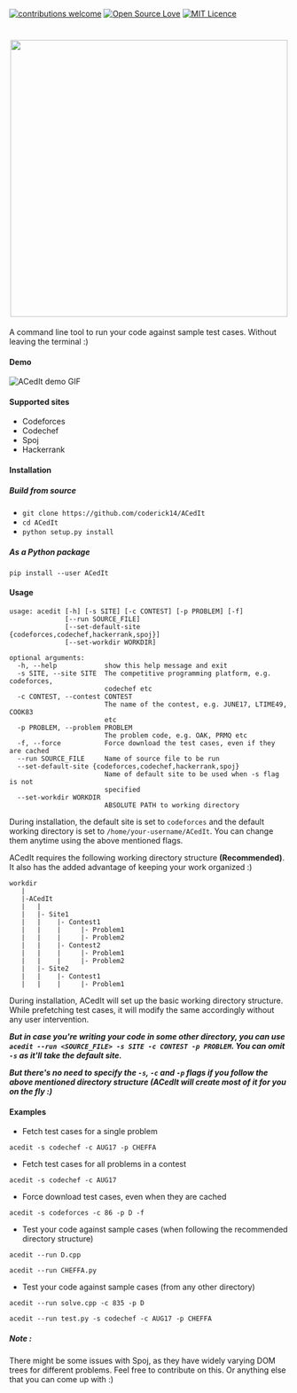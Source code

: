 [![contributions welcome](https://img.shields.io/badge/contributions-welcome-brightgreen.svg?style=flat)](https://github.com/coderick14/ACedIt/issues)
[![Open Source Love](https://badges.frapsoft.com/os/v2/open-source.svg?v=103)](https://github.com/coderick14/ACedIt/) 
[![MIT Licence](https://badges.frapsoft.com/os/mit/mit.svg?v=103)](https://opensource.org/licenses/mit-license.php)
<h1 align="center">
    <img src="https://github.com/coderick14/ACedIt/blob/master/images/logo.png" width="500"/><br/>
</h1>
A command line tool to run your code against sample test cases. Without leaving the terminal :) 

#### Demo
![ACedIt demo GIF](https://github.com/coderick14/ACedIt/blob/master/images/demo.gif "Simple demo of how ACedIt works" )  

#### Supported sites
+ Codeforces
+ Codechef
+ Spoj
+ Hackerrank

#### Installation
##### Build from source
+ `git clone https://github.com/coderick14/ACedIt`
+ `cd ACedIt`
+ `python setup.py install`

##### As a Python package
```
pip install --user ACedIt
```

#### Usage
```
usage: acedit [-h] [-s SITE] [-c CONTEST] [-p PROBLEM] [-f]
              [--run SOURCE_FILE]
              [--set-default-site {codeforces,codechef,hackerrank,spoj}]
              [--set-workdir WORKDIR]

optional arguments:
  -h, --help            show this help message and exit
  -s SITE, --site SITE  The competitive programming platform, e.g. codeforces,
                        codechef etc
  -c CONTEST, --contest CONTEST
                        The name of the contest, e.g. JUNE17, LTIME49, COOK83
                        etc
  -p PROBLEM, --problem PROBLEM
                        The problem code, e.g. OAK, PRMQ etc
  -f, --force           Force download the test cases, even if they are cached
  --run SOURCE_FILE     Name of source file to be run
  --set-default-site {codeforces,codechef,hackerrank,spoj}
                        Name of default site to be used when -s flag is not
                        specified
  --set-workdir WORKDIR
                        ABSOLUTE PATH to working directory

```
During installation, the default site is set to `codeforces` and the default working directory is set to `/home/your-username/ACedIt`. You can change them anytime using the above mentioned flags.  

ACedIt requires the following working directory structure **(Recommended)**. It also has the added advantage of keeping your work organized :)
```
workdir
   |
   |-ACedIt
   |   |
   |   |- Site1
   |   |    |- Contest1
   |   |    |     |- Problem1
   |   |    |     |- Problem2
   |   |    |- Contest2
   |   |    |     |- Problem1
   |   |    |     |- Problem2
   |   |- Site2
   |   |    |- Contest1
   |   |    |     |- Problem1

```
During installation, ACedIt will set up the basic working directory structure.  
While prefetching test cases, it will modify the same accordingly without any user intervention.

***But in case you're writing your code in some other directory, you can use `acedit --run <SOURCE_FILE> -s SITE -c CONTEST -p PROBLEM`. You can omit `-s` as it'll take the default site.***

***But there's no need to specify the `-s`, `-c` and `-p` flags if you follow the above mentioned directory structure (ACedIt will create most of it for you on the fly :)***

#### Examples
+ Fetch test cases for a single problem  
```
acedit -s codechef -c AUG17 -p CHEFFA
```
+ Fetch test cases for all problems in a contest  
```
acedit -s codechef -c AUG17
```
+ Force download test cases, even when they are cached  
```
acedit -s codeforces -c 86 -p D -f
```
+ Test your code against sample cases (when following the recommended directory structure)
```
acedit --run D.cpp
```
```
acedit --run CHEFFA.py
```
+ Test your code against sample cases (from any other directory)
```
acedit --run solve.cpp -c 835 -p D
```
```
acedit --run test.py -s codechef -c AUG17 -p CHEFFA
```

##### Note : 
There might be some issues with Spoj, as they have widely varying DOM trees for different problems. Feel free to contribute on this. Or anything else that you can come up with :)
